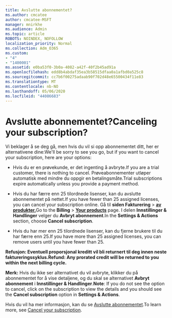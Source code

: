 ```yaml
---
title: Avslutte abonnementet?
ms.author: cmcatee
author: cmcatee-MSFT
manager: mnirkhe
ms.audience: Admin
ms.topic: article
ROBOTS: NOINDEX, NOFOLLOW
localization_priority: Normal
ms.collection: Adm_O365
ms.custom:
- "4"
- "1400001"
ms.assetid: e0ba53f0-3b0a-4082-a42f-40f2b45ad91a
ms.openlocfilehash: edd8b4abdaf35ea3b58515dfaa0a1afbd0a525c8
ms.sourcegitcommit: cc7b6f00275adaab90f702d48e65500434f11e83
ms.translationtype: MT
ms.contentlocale: nb-NO
ms.lasthandoff: 05/06/2020
ms.locfileid: "44086683"
---
```

# <a name="canceling-your-subscription"></a><span data-ttu-id="269fd-102">Avslutte abonnementet?</span><span class="sxs-lookup"><span data-stu-id="269fd-102">Canceling your subscription?</span></span>

<span data-ttu-id="269fd-103">Vi beklager å se deg gå, men hvis du vil si opp abonnementet ditt, her er alternativene dine:</span><span class="sxs-lookup"><span data-stu-id="269fd-103">We'll be sorry to see you go, but if you want to cancel your subscription, here are your options:</span></span>
  
- <span data-ttu-id="269fd-104">Hvis du er en prøvekunde, er det ingenting å avbryte.</span><span class="sxs-lookup"><span data-stu-id="269fd-104">If you are a trial customer, there is nothing to cancel.</span></span> <span data-ttu-id="269fd-105">Prøveabonnementer utløper automatisk med mindre du oppgir en betalingsmåte.</span><span class="sxs-lookup"><span data-stu-id="269fd-105">Trial subscriptions expire automatically unless you provide a payment method.</span></span>

- <span data-ttu-id="269fd-106">Hvis du har færre enn 25 tilordnede lisenser, kan du avslutte abonnementet på nettet.</span><span class="sxs-lookup"><span data-stu-id="269fd-106">If you have fewer than 25 assigned licenses, you can cancel your subscription online.</span></span> <span data-ttu-id="269fd-107">Gå til **siden Fakturering** \> **[av produkter.](https://go.microsoft.com/fwlink/p/?linkid=842054)**</span><span class="sxs-lookup"><span data-stu-id="269fd-107">Go to the **Billing** \> **[Your products](https://go.microsoft.com/fwlink/p/?linkid=842054)** page.</span></span> <span data-ttu-id="269fd-108">I delen **Innstillinger & Handlinger** velger du **Avbryt abonnement**.</span><span class="sxs-lookup"><span data-stu-id="269fd-108">In the **Settings & Actions** section, choose **Cancel subscription**.</span></span>

- <span data-ttu-id="269fd-109">Hvis du har mer enn 25 tilordnede lisenser, kan du fjerne brukere til du har færre enn 25.</span><span class="sxs-lookup"><span data-stu-id="269fd-109">If you have more than 25 assigned licenses, you can remove users until you have fewer than 25.</span></span>
  
<span data-ttu-id="269fd-110">**Refusjon: Eventuell proporsjonal kreditt vil bli returnert til deg innen neste faktureringssyklus.**</span><span class="sxs-lookup"><span data-stu-id="269fd-110">**Refund: Any prorated credit will be returned to you within the next billing cycle.**</span></span> 

<span data-ttu-id="269fd-111">**Merk:** Hvis du ikke ser alternativet du vil avbryte, klikker du på abonnementet for å vise detaljene, og du skal se alternativet **Avbryt abonnement** i **Innstillinger & Handlinger**.</span><span class="sxs-lookup"><span data-stu-id="269fd-111">**Note**: If you do not see the option to cancel, click on the subscription to view the details and you should see the **Cancel subscription** option in **Settings & Actions**.</span></span> 

<span data-ttu-id="269fd-112">Hvis du vil ha mer informasjon, kan du se [Avslutte abonnementet](https://docs.microsoft.com/office365/admin/subscriptions-and-billing/cancel-your-subscription).</span><span class="sxs-lookup"><span data-stu-id="269fd-112">To learn more, see [Cancel your subscription](https://docs.microsoft.com/office365/admin/subscriptions-and-billing/cancel-your-subscription).</span></span>
